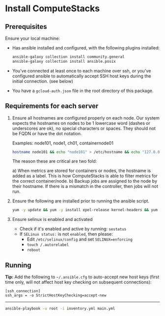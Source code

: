 # Install ComputeStacks

## Prerequisites

Ensure your local machine:
  * Has ansible installed and configured, with the following plugins installed:

      ```bash
      ansible-galaxy collection install community.general
      ansible-galaxy collection install ansible.posix
      ```

  * You've connected at least once to each machine over ssh, or you've configured ansible to automatically accept SSH host keys during the initial connection. (see below)
  * You have a `gcloud-auth.json` file in the root directory of this package.

## Requirements for each server

1. Ensure all hostnames are configured properly on each node.
   Our system expects the hostnames on nodes to be 1 lowercase word (dashes or underscores are ok), no special characters or spaces. They should not be FQDN or have the dot notation.

   Examples: node101, node1, ch01, containernode01

   ```bash
   hostname node101 && echo "node101" > /etc/hostname && echo "127.0.0.1 node101" >> /etc/hosts
   ```

   The reason these are critical are two fold:

    a) When metrics are stored for containers or nodes, the hostname is added as a label. This is how ComputeStacks is able to filter metrics for the correct container/node.
    b) Backup jobs are assigned to the node by their hostname. If there is a mismatch in the controller, then jobs will not run.

2. Ensure the following are installed prior to running the ansible script.

    ```bash
    yum -y update && yum -y install epel-release kernel-headers && yum -y install ansible
    ```

3. Ensure selinux is enabled and activated

    * Check if it's enabled and active by running: `sestatus`
    * If `SELinux status:` is not `enabled`, then please:
      * Edit `/etc/selinux/config` and set `SELINUX=enforcing`
      * `touch /.autorelabel`
      * `reboot`

## Running


**Tip:** Add the following to `~/.ansible.cfg` to auto-accept new host keys (first time only, will not affect host key checking on subsequent connections):

```
[ssh_connection]
ssh_args = -o StrictHostKeyChecking=accept-new
```

***

```bash
ansible-playbook -u root -i inventory.yml main.yml
```
